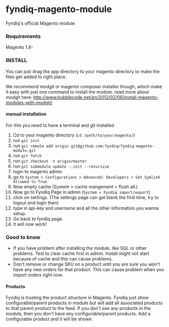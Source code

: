 # fyndiq-magento-module
Fyndiq's official Magento module


### Requirements
Magento 1.8-



### INSTALL
You can just drag the app directory to your magento directory to make the files get added to right place.

We recommend modgit or magento composer installer though, which make it easy with just one command to install the module.
read more about modgit here: http://www.bubblecode.net/en/2012/02/06/install-magento-modules-with-modgit/

#### manual installation
For this you need to have a terminal and git installed.

1. Cd to your magento directory (`cd /path/to/your/magento/`)
2. run `git init`
3. run `git remote add origin git@github.com:fyndiq/fyndiq-magento-module.git`
4. run `git fetch`
5. run `git checkout -t origin/master`
6. run `git submodule update --init --recursive`
7. login to magento admin
8. go to `System > Configurations > Advanced: Developers > Set Symlink Allowed to True`
9. Now empty cache (System > cache mangement > flush all.)
10. Now go to Fyndiq Page in admin (`System > Fyndiq import/export`)
11. click on settings. (The settings page can get blank the first time, try to logout and login then)
12. type in api-key and username and all the other information you wanna setup.
13. Go back to fyndiq page.
14. It will now work!

### Good to know
 * If you have problem after installing the module, like SQL or other problems. Test to clear cache first in admin. Install might not start because of cache and this can cause problems.
 * Don't remove or change SKU on a product until you are sure you won't have any new orders for that product. This can cause problem when you import orders right now.
#### Products
Fyndiq is trusting the product structure in Magento. Fyndiq just show configurable/parent products in module but will add all associated products to that parent product to the feed. If you don't see any products in the module, then you don't have any configurable/parent products. Add a configurable product and it will be shown.